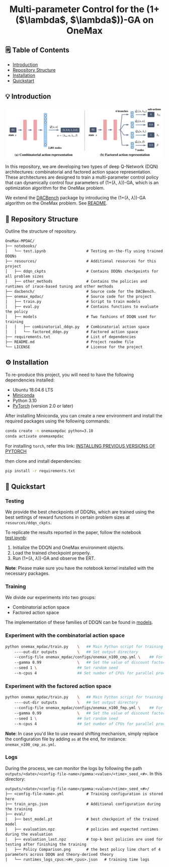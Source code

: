 <h1>
    <p align="center">
        Multi-parameter Control for the (1+($\lambda$, $\lambda$))-GA on OneMax
    </p>
</h1>



## 🗒️ Table of Contents

- [Introduction](#introduction)
- [Repository Structure](#repository-structure)
- [Installation](#installation)
- [Quickstart](#quickstart)

## 💡 Introduction
![](./assets/action_spaces.png)

In this repository, we are developing two types of deep Q-Network (DQN) architectures: combinatorial and factored action space representation. These architectures are designed to train a multi-parameter control policy that can dynamically control four parameters of (1+($\lambda$, $\lambda$))-GA, which is an optimization algorithm for the OneMax problem.

We extend the [DACBench](https://github.com/automl/DACBench) package by introducing the (1+($\lambda$, $\lambda$))-GA algorithm on the OneMax problem. See [README](dacbench/README.md).

## 🎯 Repository Structure

Outline the structure of repository.

```plaintext
OneMax-MPDAC/
├── notebooks/                     
│   └── test.ipynb                  # Testing on-the-fly using trained DDQNs
├── resources/                      # Additional resources for this project
│   ├── ddqn_ckpts                  # Contains DDQNs checkpoints for all problem sizes
│   ├── other_methods               # Contains the policies and runtimes of irace-based tuning and other methods
├── dacbench/                       # Source code for the DACBench.
├── onemax_mpdac/                   # Source code for the project
│   ├── train.py                    # Script to train models
│   ├── eval.py                     # Contains functions to evaluate the policy
│   ├── models                      # Two fashions of DDQN used for training
│   │   ├── combinatorial_ddqn.py   # Combinatorial action space
│   │   └── factored_ddqn.py        # Factored action space
├── requirements.txt                # List of dependencies
├── README.md                       # Project readme file
└── LICENSE                         # License for the project
```

## ⚙️ Installation

To re-produce this project, you will need to have the following dependencies installed:
- Ubuntu 18.04.6 LTS
- [Miniconda](https://docs.conda.io/en/latest/miniconda.html)
- Python 3.10
- [PyTorch](https://pytorch.org/) (version 2.0 or later)

After installing Miniconda, you can create a new environment and install the required packages using the following commands:

```bash
conda create -n onemaxmpdac python=3.10
conda activate onemaxmpdac
```
For installing `torch`, refer this link: [INSTALLING PREVIOUS VERSIONS OF PYTORCH](https://pytorch.org/get-started/previous-versions/)

then clone and install dependencies:
```bash
pip install -r requirements.txt
````
## 🚀 Quickstart
### Testing
We provide the best checkpoints of DDQNs, which are trained using the best settings of reward functions in certain problem sizes at `resources/ddqn_ckpts`.

To replicate the results reported in the paper, follow the notebook [test.ipynb](notebooks/test.ipynb):
1. Initialize the DDQN and OneMax environment objects.
2. Load the trained checkpoint properly.
3. Run (1+($\lambda$, $\lambda$))-GA and observe the ERT.

**Note**: Please make sure you have the notebook kernel installed with the necessary packages.

### Training
We divide our experiments into two groups:
- Combinatorial action space
- Factored action space

The implementation of these families of DDQN can be found in [models](onemax_mpdac/models).

### Experiment with the combinatorial action space

```bash
python onemax_mpdac/train.py    \   ## Main Python script for training
    ----out-dir outputs         \   ## Set output directory
    --config-file onemax_mpdac/configs/onemax_n100_cmp.yml \    ## For problem size of 100 and don't use the reward shifting
    --gamma 0.99                \   ## Set the value of discount factor
    --seed 1 \                  ## Set random seed
    --n-cpus 4                  ## Set number of CPUs for parallel processing
```

### Experiment with the factored action space

```bash
python onemax_mpdac/train.py    \   ## Main Python script for training
    ----out-dir outputs         \   ## Set output directory
    --config-file onemax_mpdac/configs/onemax_n100_fmp.yml \    ## For problem size of 100 and don't use the reward shifting
    --gamma 0.99                \   ## Set the value of discount factor
    --seed 1 \                  ## Set random seed
    --n-cpus 4                  ## Set number of CPUs for parallel processing
```

**Note**: In case you'd like to use reward shifting mechanism, simply replace the configuration file by adding `as` at the end, for instance: `onemax_n100_cmp_as.yml`. 

### Logs

During the process, we can monitor the logs by following the path `outputs/<date>/<config-file-name>/gamma:<value>/<time>_seed_<#>`. In this directory:

```plaintext
outputs/<date>/<config-file-name>/gamma:<value>/<time>_seed_<#>/
├── <config-file-name>.yml          # Training configuration is stored here
├── train_args.json                 # Additional configuration during the training 
├── eval/                           
|   ├── best_model.pt               # best checkpoint of the trained model
|   ├── evaluation.npz              # policies and expected runtimes during the evaluation
|   ├── evaluation_last.npz         # top-k best policies are used for testing after finishing the training
|   ├── Policy Comparison.png       # the best policy line chart of 4 parameters across DDQN and theory-derived theory
|   └── runtimes_logs_cpus:<#n_cpus>.json   # training time logs
```